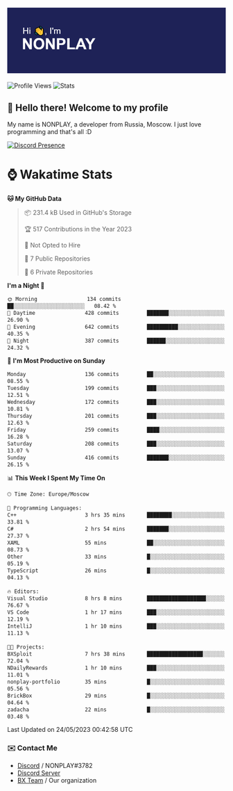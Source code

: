 ![Discord Presence](./header.png)
<br></br>
![Profile Views](https://komarev.com/ghpvc/?username=NONPLAYT&color=blue&style=for-the-badge)
![Stats](https://img.shields.io/badge/0%25-OPTIMIZED-orange?style=for-the-badge)


## :wave: Hello there! Welcome to my profile

My name is NONPLAY, a developer from Russia, Moscow. I just love programming and that's all :D

[![Discord Presence](https://lanyard.cnrad.dev/api/597087584090587177)](https://discord.com/users/597087584090587177) 

# ⌚ Wakatime Stats

<!--START_SECTION:waka-->
**🐱 My GitHub Data** 

> 📦 231.4 kB Used in GitHub's Storage 
 > 
> 🏆 517 Contributions in the Year 2023
 > 
> 🚫 Not Opted to Hire
 > 
> 📜 7 Public Repositories 
 > 
> 🔑 6 Private Repositories 
 > 
**I'm a Night 🦉** 

```text
🌞 Morning                134 commits         ██░░░░░░░░░░░░░░░░░░░░░░░   08.42 % 
🌆 Daytime                428 commits         ███████░░░░░░░░░░░░░░░░░░   26.90 % 
🌃 Evening                642 commits         ██████████░░░░░░░░░░░░░░░   40.35 % 
🌙 Night                  387 commits         ██████░░░░░░░░░░░░░░░░░░░   24.32 % 
```
📅 **I'm Most Productive on Sunday** 

```text
Monday                   136 commits         ██░░░░░░░░░░░░░░░░░░░░░░░   08.55 % 
Tuesday                  199 commits         ███░░░░░░░░░░░░░░░░░░░░░░   12.51 % 
Wednesday                172 commits         ███░░░░░░░░░░░░░░░░░░░░░░   10.81 % 
Thursday                 201 commits         ███░░░░░░░░░░░░░░░░░░░░░░   12.63 % 
Friday                   259 commits         ████░░░░░░░░░░░░░░░░░░░░░   16.28 % 
Saturday                 208 commits         ███░░░░░░░░░░░░░░░░░░░░░░   13.07 % 
Sunday                   416 commits         ███████░░░░░░░░░░░░░░░░░░   26.15 % 
```


📊 **This Week I Spent My Time On** 

```text
🕑︎ Time Zone: Europe/Moscow

💬 Programming Languages: 
C++                      3 hrs 35 mins       ████████░░░░░░░░░░░░░░░░░   33.81 % 
C#                       2 hrs 54 mins       ███████░░░░░░░░░░░░░░░░░░   27.37 % 
XAML                     55 mins             ██░░░░░░░░░░░░░░░░░░░░░░░   08.73 % 
Other                    33 mins             █░░░░░░░░░░░░░░░░░░░░░░░░   05.19 % 
TypeScript               26 mins             █░░░░░░░░░░░░░░░░░░░░░░░░   04.13 % 

🔥 Editors: 
Visual Studio            8 hrs 8 mins        ███████████████████░░░░░░   76.67 % 
VS Code                  1 hr 17 mins        ███░░░░░░░░░░░░░░░░░░░░░░   12.19 % 
IntelliJ                 1 hr 10 mins        ███░░░░░░░░░░░░░░░░░░░░░░   11.13 % 

🐱‍💻 Projects: 
BXSploit                 7 hrs 38 mins       ██████████████████░░░░░░░   72.04 % 
NDailyRewards            1 hr 10 mins        ███░░░░░░░░░░░░░░░░░░░░░░   11.01 % 
nonplay-portfolio        35 mins             █░░░░░░░░░░░░░░░░░░░░░░░░   05.56 % 
BrickBox                 29 mins             █░░░░░░░░░░░░░░░░░░░░░░░░   04.64 % 
zadacha                  22 mins             █░░░░░░░░░░░░░░░░░░░░░░░░   03.48 % 
```


 Last Updated on 24/05/2023 00:42:58 UTC
<!--END_SECTION:waka-->

### ✉️ Contact Me

- [Discord](https://discord.com/users/597087584090587177) / NONPLAY#3782
- [Discord Server](https://discord.gg/p7cxhw7E2M)
- [BX Team](https://github.com/BX-Team) / Our organization
